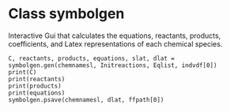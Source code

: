 
# Class symbolgen

Interactive Gui that calculates the equations, reactants, products, coefficients, and Latex representations of each chemical species.

```
C, reactants, products, equations, slat, dlat = symbolgen.gen(chemnamesl, Initreactions, Eqlist, indvdf[0])
print(C)
print(reactants)
print(products)
print(equations)
symbolgen.psave(chemnamesl, dlat, ffpath[0])
```
